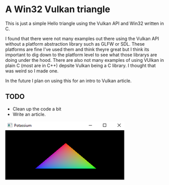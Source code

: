 # A Win32 Vulkan triangle

This is just a simple Hello triangle using the Vulkan API and Win32 written in C.

I found that there were not many examples out there using the Vulkan API
without a platform abstraction library such as GLFW or SDL. These platforms are fine
I've used them and think theyre great but I think its important to dig down to the
platform level to see what those librarys are doing under the hood. 
There are also not many examples of using VUlkan in plain C
(most are in C++) depsite Vulkan being a C library.
I thought that was weird so I made one.

In the future I plan on using this for an intro to Vulkan article.

## TODO
- Clean up the code a bit
- Write an article.

![Triangle](images/triangle.png)
